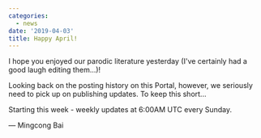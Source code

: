 ```yaml
---
categories:
  - news
date: '2019-04-03'
title: Happy April!
---
```



I hope you enjoyed our parodic literature yesterday (I've certainly had a good laugh editing them...)!

Looking back on the posting history on this Portal, however, we seriously need to pick up on publishing updates. To keep this short...

Starting this week - weekly updates at 6:00AM UTC every Sunday.

— Mingcong Bai